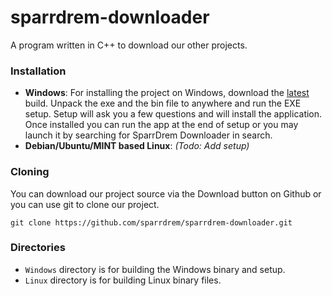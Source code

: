 # sparrdrem-downloader
A program written in C++ to download our other projects.

### Installation

* **Windows**: For installing the project on Windows, download the [latest](https://github.com/sparrdrem/sparrdrem-downloader/releases/download/v1.0.0.0/sparrdrem-downloader_v1.0.0.0_setup_x86_english.zip) build. Unpack the exe and the bin file to anywhere and run the EXE setup. Setup will ask you a few questions and will install the application. Once installed you can run the app at the end of setup or you may launch it by searching for SparrDrem Downloader in search.
* **Debian/Ubuntu/MINT based Linux**: *(Todo: Add setup)*

### Cloning

You can download our project source via the Download button on Github or you can use git to clone our project.

```
git clone https://github.com/sparrdrem/sparrdrem-downloader.git
```

### Directories

* `Windows` directory is for building the Windows binary and setup.
* `Linux` directory is for building Linux binary files.

